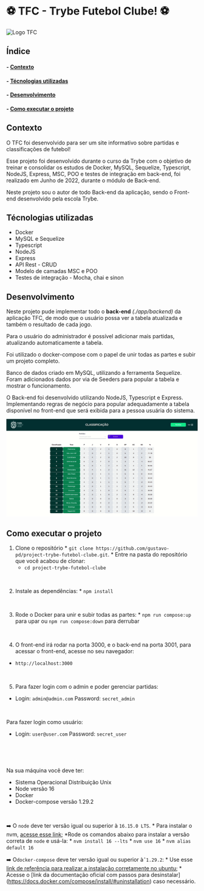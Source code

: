 <h1>⚽ TFC - Trybe Futebol Clube! ⚽</h1>

<img src="./app/frontend/src/images/negative_logo.png" alt="Logo TFC">

<h2>Índice</h2>
<h4>- <a href="#context">Contexto</a></h4>
<h4>- <a href="#tecnologies">Técnologias utilizadas</a></h4>
<h4>- <a href="#development">Desenvolvimento</a></h4>
<h4>- <a href="#howtouse">Como executar o projeto</a></h4>

<h2 id="context">Contexto</h2>

<p>O TFC foi desenvolvido para ser um site informativo sobre partidas e classificações de futebol!</p>
<p>Esse projeto foi desenvolvido durante o curso da Trybe com o objetivo de treinar e consolidar os estudos de Docker, MySQL, Sequelize, Typescript, NodeJS, Express, MSC, POO e testes de integração em back-end, foi realizado em Junho de 2022, durante o módulo de Back-end.</p>
<p>Neste projeto sou o autor de todo Back-end da aplicação, sendo o Front-end desenvolvido pela escola Trybe.</p>

<h2 id="tecnologies">Técnologias utilizadas</h2>

<ul>
  <li>Docker</li>
  <li>MySQL e Sequelize</li>
  <li>Typescript</li>
  <li>NodeJS</li>
  <li>Express</li>
  <li>API Rest - CRUD</li>
  <li>Modelo de camadas MSC e POO</li>
  <li>Testes de integração - Mocha, chai e sinon</li>
</ul>

<h2 id="development">Desenvolvimento</h2>

<p>Neste projeto pude implementar todo o <b>back-end</b> <i>(./app/backend)</i> da aplicação TFC, de modo que o usuário possa ver a tabela atualizada e também o resultado de cada jogo.</p>
<p>Para o usuário do administrador é possível adicionar mais partidas, atualizando automaticamente a tabela.</p>
<p>Foi utilizado o docker-compose com o papel de unir todas as partes e subir um projeto completo.</p>
<p>Banco de dados criado em MySQL, utilizando a ferramenta Sequelize. Foram adicionados dados por via de Seeders para popular a tabela e mostrar o funcionamento.</p>
<p>O Back-end foi desenvolvido utilizando NodeJS, Typescript e Express. Implementando regras de negócio para popular adequadamente a tabela disponível no front-end que será exibida para a pessoa usuária do sistema.</p>

<img src="./app/frontend/src/images/tfc.gif" alt="TFC Home page">


<h2 id="howtouse">Como executar o projeto</h2>

  1. Clone o repositório
    * `git clone https://github.com/gustavo-pd/project-trybe-futebol-clube.git`.
    * Entre na pasta do repositório que você acabou de clonar:
      * `cd project-trybe-futebol-clube`
</br>

  2. Instale as dependências:
    * `npm install`
</br>

  3. Rode o Docker para unir e subir todas as partes:
    * `npm run compose:up` para upar ou `npm run compose:down` para derrubar
</br>

  4. O front-end irá rodar na porta 3000, e o back-end na porta 3001, para acessar o front-end, acesse no seu navegador:
  * `http://localhost:3000`
</br>

  5. Para fazer login com o admin e poder gerenciar partidas:
  * Login: `admin@admin.com` Password: `secret_admin`
</br>

  Para fazer login como usuário:
  * Login: `user@user.com` Password: `secret_user`
</br>
</br>
</br>
  

Na sua máquina você deve ter:
</br>
 - Sistema Operacional Distribuição Unix
 - Node versão 16  
 - Docker
 - Docker-compose versão 1.29.2
</br>	

➡️ O `node` deve ter versão igual ou superior à `16.15.0 LTS`. 
	* Para instalar o nvm, [acesse esse link](https://github.com/nvm-sh/nvm#installing-and-updating);
	*Rode os comandos abaixo para instalar a versão correta de `node` e usá-la:
		* `nvm install 16 --lts`
		* `nvm use 16`
		* `nvm alias default 16` 
</br>

➡️ O`docker-compose` deve ter versão igual ou superior à`ˆ1.29.2`:
	* Use esse [link de referência para realizar a instalação corretamente no ubuntu](https://app.betrybe.com/course/back-end/docker/orquestrando-containers-com-docker-compose/6e8afaef-566a-47f2-9246-d3700db7a56a/conteudo/0006a231-1a10-48a2-ac82-9e03e205a231/instalacao/abe40727-6310-4ad8-bde6-fd1e919dadc0?use_case=side_bar);
	* Acesse o [link da documentação oficial com passos para desinstalar] (https://docs.docker.com/compose/install/#uninstallation) caso necessário.
